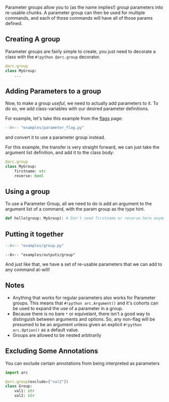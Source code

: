 Parameter groups allow you to (as the name implies!) *group* parameters into re-usable chunks. A parameter group can then be used for multiple commands, and each of those commands will have all of those params defined.

## Creating A group
Parameter groups are fairly simple to create, you just need to decorate a class with the `#!python @arc.group` decorator.

```py
@arc.group
class MyGroup:
    ...
```

## Adding Parameters to a group
Now, to make a group *useful*, we need to actually add parameters to it. To do so, we add class-variables with our desired parameter definitions.

For example, let's take this example from the [flags](../flags) page:
```py title="examples/parameter_flag.py"
--8<-- "examples/parameter_flag.py"
```

and convert it to use a parameter group instead.

For this example, the transfer is very straight forward, we can just take the argument list definition, and add it to the class body:

```py
@arc.group
class MyGroup:
    firstname: str
    reverse: bool
```

## Using a group

To use a Parameter Group, all we need to do is add an argument to the argument list of a command, with the
param group as the type hint.

```py
def hello(group: MyGroup): # Don't need firstname or reverse here anymore
```

## Putting it together
```py title="examples/group.py"
--8<-- "examples/group.py"
```

```console
--8<-- "examples/outputs/group"
```

And just like that, we have a set of re-usable parameters that we can add to any command at-will!

## Notes
- Anything that works for regular parameters also works for Parameter groups. This means that `#!python arc.Argument()` and it's cohorts can be used to expand the use of a parameter in a group.
- Because there is no bare `*` or equivelant, there isn't a good way to distinguish between arguments and options. So, any non-flag will be presumed to be an argument unless given an explicit `#!python arc.Option()` as a default value.
- Groups are allowed to be nested arbitrarily

## Excluding Some Annotations
You can exclude certain annotations from being interpreted as parameters
```py
import arc

@arc.group(exclude=["val2"])
class Group:
    val1: str
    val2: str
```
